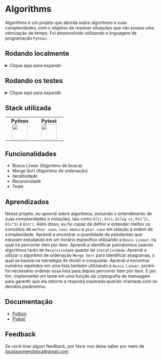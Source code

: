 
# Algorithms

Algorithms é um projeto que aborda sobre algoritmos e suas complexidades, com o objetivo de resolver situações que não possui uma otimização de tempo. 
Foi desenvolvido utilizando a linguagem de programação `Python`.

## Rodando localmente

<details>
    <summary>Clique aqui para expandir</summary>
    <br>

- Clone o projeto

```bash
  git clone git@github.com:Joaogustavo789/Algorithms.git
```

- Entre no diretório do projeto

```bash
  cd Algorithms
```

- Crie o Ambiente Virtual

```bash
  python3 -m venv .venv
```
    
- Ative o Ambiente Virtual
    
```bash
  source .venv/bin/activate
```

- Instale as dependências dentro do Ambiente Virtual

```bash
  python3 -m pip install -r dev-requirements.txt
```

##### OBSERVAÇÃO

- Para sair do Ambiente Virtual, basta rodar o comando `deactivate`.
    
</details>

## Rodando os testes

<details>
  <summary>Clique aqui para expandir</summary>
  <br>

- Para rodar os testes, rode o seguinte comando dentro do Ambiente Virtual

```bash
  python3 -m pytest
```

</details>

## Stack utilizada

<table width="320px" align="center">
  <tbody>
    <tr valign="top">
      <td width="80px" align="center">
        <span><strong>Python</strong></span>
        <img height="50" src="https://cdn.jsdelivr.net/gh/devicons/devicon/icons/python/python-original.svg" />
      </td>
      <td width="80px" align="center">
        <span><strong>Pytest</strong></span>
        <img height="50" src="https://cdn.jsdelivr.net/gh/devicons/devicon/icons/pytest/pytest-original.svg" />
      </td>
    </tr>
  </tbody>
</table>

## Funcionalidades

- Busca Linear (Algoritmo de busca)
- Merge Sort (Algoritmo de ordenação)
- Iteratividade
- Recursividade
- Teste

## Aprendizados

Nesse projeto, eu aprendi sobre algoritmos, incluindo o entendimento de suas complexidades e notações, tais como `O(1)`, `O(n)`, `O(log n)`, `O(n^2)`, 
`O(n^3)` e `O(n!)`. Além disso, eu fui capaz de definir e entender melhor os conceitos de `melhor caso`, `caso médio` e `pior caso` em relação à ordem de 
complexidade. Aprendi a encontrar a quantidade de estudantes que estavam estudando em um horário específico utilizando a `Busca Linear`, na qual irá 
percorrer item por item. Aprendi a identificar palíndromos usando algoritmos tanto de `Recursividade` quanto de `Iteratividade`. Aprendi a  utilizar o 
algoritmo de ordenação `Merge Sort` para identificar anagramas, o qual se baseia na estratégia de dividir e conquistar. Aprendi a encontrar numéros 
repetidos em uma lista também utilizando a `Busca Linear`, porém foi necessário ordenar essa lista para depois percorrer item por item. E por fim, 
implementei um teste em uma função de criptografia de  mensagem para garantir que ela retorne a resposta esperada quando chamada com os devidos 
parâmetros.

## Documentação

- [Python](https://www.python.org/)
- [Pytest](https://docs.pytest.org/)

## Feedback

Se você tiver algum feedback, por favor nos deixe saber por meio de jgustavomendonca@gmail.com
